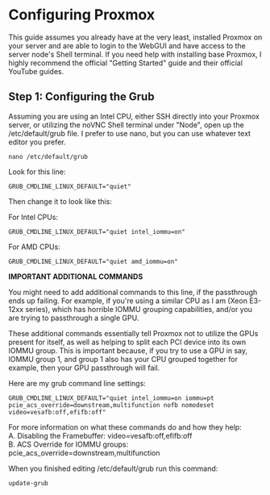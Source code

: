 # Configuring Proxmox
This guide assumes you already have at the very least, installed Proxmox on your server and are able to login to the WebGUI and have access to the server node's Shell terminal. If you need help with installing base Proxmox, I highly recommend the official "Getting Started" guide and their official YouTube guides.

## Step 1: Configuring the Grub

Assuming you are using an Intel CPU, either SSH directly into your Proxmox server, or utilizing the noVNC Shell terminal under "Node", open up the /etc/default/grub file. I prefer to use nano, but you can use whatever text editor you prefer.

```
nano /etc/default/grub
```

Look for this line:  
```
GRUB_CMDLINE_LINUX_DEFAULT="quiet"
```

Then change it to look like this:

For Intel CPUs:  
```
GRUB_CMDLINE_LINUX_DEFAULT="quiet intel_iommu=on"
```

For AMD CPUs:  
```
GRUB_CMDLINE_LINUX_DEFAULT="quiet amd_iommu=on"
```

**IMPORTANT ADDITIONAL COMMANDS**

You might need to add additional commands to this line, if the passthrough ends up failing. For example, if you're using a similar CPU as I am (Xeon E3-12xx series), which has horrible IOMMU grouping capabilities, and/or you are trying to passthrough a single GPU.

These additional commands essentially tell Proxmox not to utilize the GPUs present for itself, as well as helping to split each PCI device into its own IOMMU group. This is important because, if you try to use a GPU in say, IOMMU group 1, and group 1 also has your CPU grouped together for example, then your GPU passthrough will fail.

Here are my grub command line settings:

```
GRUB_CMDLINE_LINUX_DEFAULT="quiet intel_iommu=on iommu=pt pcie_acs_override=downstream,multifunction nofb nomodeset video=vesafb:off,efifb:off"
```

For more information on what these commands do and how they help:  
A. Disabling the Framebuffer: video=vesafb:off,efifb:off  
B. ACS Override for IOMMU groups: pcie_acs_override=downstream,multifunction

When you finished editing /etc/default/grub run this command:  
```
update-grub
```
